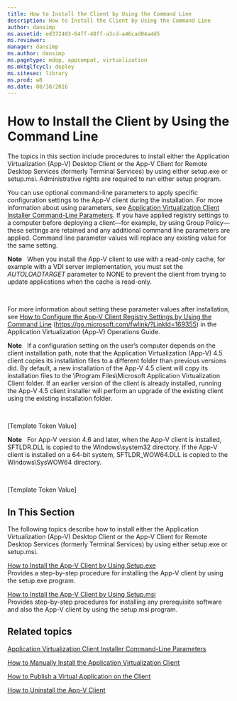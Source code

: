 ```yaml
---
title: How to Install the Client by Using the Command Line
description: How to Install the Client by Using the Command Line
author: dansimp
ms.assetid: ed372403-64ff-48ff-a3cd-a46cad04a4d5
ms.reviewer: 
manager: dansimp
ms.author: dansimp
ms.pagetype: mdop, appcompat, virtualization
ms.mktglfcycl: deploy
ms.sitesec: library
ms.prod: w8
ms.date: 08/30/2016
---
```



# How to Install the Client by Using the Command Line


The topics in this section include procedures to install either the Application Virtualization (App-V) Desktop Client or the App-V Client for Remote Desktop Services (formerly Terminal Services) by using either setup.exe or setup.msi. Administrative rights are required to run either setup program.

You can use optional command-line parameters to apply specific configuration settings to the App-V client during the installation. For more information about using parameters, see [Application Virtualization Client Installer Command-Line Parameters](application-virtualization-client-installer-command-line-parameters.md). If you have applied registry settings to a computer before deploying a client—for example, by using Group Policy—these settings are retained and any additional command line parameters are applied. Command line parameter values will replace any existing value for the same setting.

**Note**  
When you install the App-V client to use with a read-only cache, for example with a VDI server implementation, you must set the *AUTOLOADTARGET* parameter to NONE to prevent the client from trying to update applications when the cache is read-only.

 

For more information about setting these parameter values after installation, see [How to Configure the App-V Client Registry Settings by Using the Command Line](https://go.microsoft.com/fwlink/?LinkId=169355) (https://go.microsoft.com/fwlink/?LinkId=169355) in the Application Virtualization (App-V) Operations Guide.

**Note**  
If a configuration setting on the user’s computer depends on the client installation path, note that the Application Virtualization (App-V) 4.5 client copies its installation files to a different folder than previous versions did. By default, a new installation of the App-V 4.5 client will copy its installation files to the \\Program Files\\Microsoft Application Virtualization Client folder. If an earlier version of the client is already installed, running the App-V 4.5 client installer will perform an upgrade of the existing client using the existing installation folder.

 

\[Template Token Value\]

**Note**  
For App-V version 4.6 and later, when the App-V client is installed, SFTLDR.DLL is copied to the Windows\\system32 directory. If the App-V client is installed on a 64-bit system, SFTLDR\_WOW64.DLL is copied to the Windows\\SysWOW64 directory.

 

\[Template Token Value\]

## In This Section


The following topics describe how to install either the Application Virtualization (App-V) Desktop Client or the App-V Client for Remote Desktop Services (formerly Terminal Services) by using either setup.exe or setup.msi.

<a href="" id="how-to-install-the-app-v-client-by-using-setup-exe"></a>[How to Install the App-V Client by Using Setup.exe](how-to-install-the-app-v-client-by-using-setupexe-new.md)  
Provides a step-by-step procedure for installing the App-V client by using the setup.exe program.

<a href="" id="how-to-install-the-app-v-client-by-using-setup-msi"></a>[How to Install the App-V Client by Using Setup.msi](how-to-install-the-app-v-client-by-using-setupmsi-new.md)  
Provides step-by-step procedures for installing any prerequisite software and also the App-V client by using the setup.msi program.

## Related topics


[Application Virtualization Client Installer Command-Line Parameters](application-virtualization-client-installer-command-line-parameters.md)

[How to Manually Install the Application Virtualization Client](how-to-manually-install-the-application-virtualization-client.md)

[How to Publish a Virtual Application on the Client](how-to-publish-a-virtual-application-on-the-client.md)

[How to Uninstall the App-V Client](how-to-uninstall-the-app-v-client.md)

 

 





